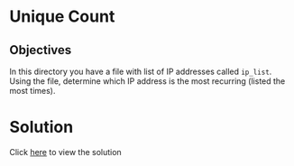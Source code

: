 # Unique Count

## Objectives

In this directory you have a file with list of IP addresses called `ip_list`. Using the file, determine which IP address is the most recurring (listed the most times).

# Solution

Click [here](solution.md) to view the solution